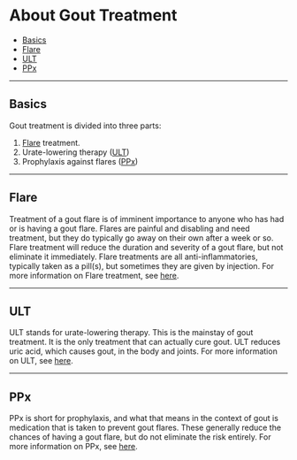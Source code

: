 # About Gout Treatment

- [Basics](#basics)
- [Flare](#flare)
- [ULT](#ult)
- [PPx](#ppx)

---

## <span id="basics">Basics</span>

Gout treatment is divided into three parts:

1. [Flare](/treatments/about/flare/) treatment.
2. Urate-lowering therapy ([ULT](/treatments/about/ult/))
3. Prophylaxis against flares ([PPx](/treatments/about/ppx/))

---

## <span id="flare">Flare</span>

Treatment of a gout flare is of imminent importance to anyone who has had or is having a gout flare. Flares are painful and disabling and need treatment, but they do typically go away on their own after a week or so. Flare treatment will reduce the duration and severity of a gout flare, but not eliminate it immediately. Flare treatments are all anti-inflammatories, typically taken as a pill(s), but sometimes they are given by injection. For more information on Flare treatment, see [here](/treatments/about/flare/).

---

## <span id="ult">ULT</span>

ULT stands for urate-lowering therapy. This is the mainstay of gout treatment. It is the only treatment that can actually cure gout. ULT reduces uric acid, which causes gout, in the body and joints. For more information on ULT, see [here](/treatments/about/ult/).

---

## <span id="ppx">PPx</span>

PPx is short for prophylaxis, and what that means in the context of gout is medication that is taken to prevent gout flares. These generally reduce the chances of having a gout flare, but do not eliminate the risk entirely. For more information on PPx, see [here](/treatments/about/ppx/).
